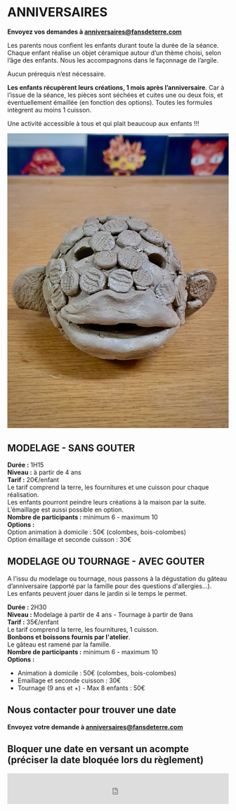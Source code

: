 # ANNIVERSAIRES
**Envoyez vos demandes à anniversaires@fansdeterre.com**    

Les parents nous confient les enfants durant toute la durée de la séance.
Chaque enfant réalise un objet céramique autour d’un thème choisi, selon l’âge des enfants.
Nous les accompagnons dans le façonnage de l’argile.  

Aucun prérequis n’est nécessaire.  

**Les enfants récupèrent leurs créations, 1 mois après l’anniversaire**. Car à l’issue de la séance, les pièces sont séchées et cuites une ou deux fois, et éventuellement émaillée (en fonction des options).
Toutes les formules intègrent au moins 1 cuisson.  

Une activité accessible à tous et qui plait beaucoup aux enfants !!!  

<img src="/images/enfants-modelage-stages-poterie-fansdeterre-ceramique-colombes-paris.jpeg" class="image-stage">

## MODELAGE - SANS GOUTER
**Durée :** 1H15  
**Niveau :** à partir de 4 ans  
**Tarif :** 20€/enfant  
Le tarif comprend la terre, les fournitures et une cuisson pour chaque réalisation.  
Les enfants pourront peindre leurs créations à la maison par la suite.  
L’émaillage est aussi possible en option.  
**Nombre de participants :** minimum 6 - maximum 10  
**Options :**  
Option animation à domicile : 50€ (colombes, bois-colombes)  
Option émaillage et seconde cuisson : 30€  


## MODELAGE OU TOURNAGE - AVEC GOUTER
A l’issu du modelage ou tournage, nous passons à la dégustation du gâteau d’anniversaire (apporté par la famille pour des questions d'allergies...).  
Les enfants peuvent jouer dans le jardin si le temps le permet.  

**Durée :** 2H30  
**Niveau :** Modelage à partir de 4 ans  - Tournage à partir de 9ans  
**Tarif :** 35€/enfant  
Le tarif comprend la terre, les fournitures, 1 cuisson.  
**Bonbons et boissons fournis par l'atelier**.  
Le gâteau est ramené par la famille.  
**Nombre de participants :** minimum 6 - maximum 10  
**Options :**  
- Animation à domicile : 50€ (colombes, bois-colombes)  
- Emaillage et seconde cuisson : 30€  
- Tournage (9 ans et +) - Max 8 enfants : 50€    


## Nous contacter pour trouver une date
**Envoyez votre demande à anniversaires@fansdeterre.com**       


## Bloquer une date en versant un acompte (préciser la date bloquée lors du règlement)
<iframe id="haWidget" allowtransparency="true" src="https://www.helloasso.com/associations/fans-de-terre/evenements/reglement-libre/widget-bouton" style="width: 100%; height: 70px; border: none;"></iframe>  

